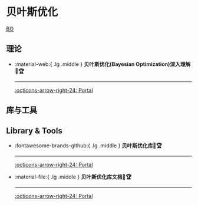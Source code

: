 # 贝叶斯优化

[BO](func.png)

## 理论

<div class="grid cards" markdown>

-   :material-web:{ .lg .middle } __贝叶斯优化(Bayesian Optimization)深入理解 🎯🏆__ 

    ---

    [:octicons-arrow-right-24: <a href="https://www.cnblogs.com/marsggbo/p/9866764.html" target="_blank"> Portal </a>](#)

</div>

## 库与工具

## Library & Tools

<div class="grid cards" markdown>

-   :fontawesome-brands-github:{ .lg .middle } __贝叶斯优化库🎯🏆__ 

    ---

    [:octicons-arrow-right-24: <a href="https://github.com/bayesian-optimization/BayesianOptimization" target="_blank"> Portal </a>](#)

-   :material-file:{ .lg .middle } __贝叶斯优化库文档🎯🏆__ 

    ---

    [:octicons-arrow-right-24: <a href="https://bayesian-optimization.github.io/BayesianOptimization/index.html" target="_blank"> Portal </a>](#)

</div>